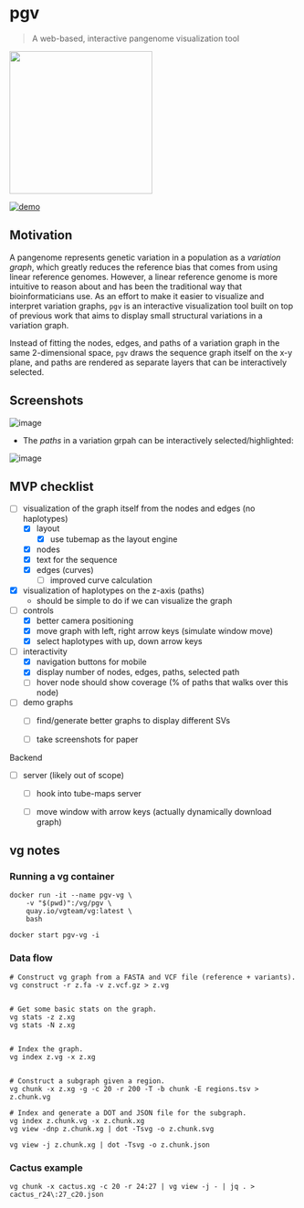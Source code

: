 # pgv

> A web-based, interactive pangenome visualization tool

<img src="https://user-images.githubusercontent.com/20177171/223407059-c04406bd-4b6c-427f-b1c3-106aaad06257.png" width="250px" />

[![demo](https://github.com/w-gao/pgv/actions/workflows/deploy.yml/badge.svg?branch=main)](https://github.com/w-gao/pgv/actions/workflows/deploy.yml)


## Motivation

A pangenome represents genetic variation in a population as a _variation graph_, which greatly reduces the reference
bias that comes from using linear reference genomes. However, a linear reference genome is more intuitive to reason
about and has been the traditional way that bioinformaticians use. As an effort to make it easier to visualize and
interpret variation graphs, `pgv` is an interactive visualization tool built on top of previous work that aims to
display small structural variations in a variation graph.

Instead of fitting the nodes, edges, and paths of a variation graph in the same 2-dimensional space, `pgv` draws the
sequence graph itself on the x-y plane, and paths are rendered as separate layers that can be interactively selected.


## Screenshots

![image](https://user-images.githubusercontent.com/20177171/223253829-4691fe27-412e-4474-927e-9e246f777885.png)


- The _paths_ in a variation grpah can be interactively selected/highlighted:

![image](https://user-images.githubusercontent.com/20177171/222947953-805d83d4-a556-41d8-963b-0124ba374898.gif)


## MVP checklist

- [ ] visualization of the graph itself from the nodes and edges (no haplotypes)
    - [X] layout
        - [X] use tubemap as the layout engine
    - [X] nodes
    - [X] text for the sequence
    - [X] edges (curves)
        - [ ] improved curve calculation
- [X] visualization of haplotypes on the z-axis (paths)
    - should be simple to do if we can visualize the graph
- [ ] controls
    - [X] better camera positioning
    - [X] move graph with left, right arrow keys (simulate window move)
    - [X] select haplotypes with up, down arrow keys
- [ ] interactivity
    - [X] navigation buttons for mobile
    - [X] display number of nodes, edges, paths, selected path
    - [ ] hover node should show coverage (% of paths that walks over this node)
- [ ] demo graphs
    - [ ] find/generate better graphs to display different SVs
    - [ ] take screenshots for paper


Backend

- [ ] server (likely out of scope)
    - [ ] hook into tube-maps server
    - [ ] move window with arrow keys (actually dynamically download graph)


## vg notes

### Running a vg container

```console
docker run -it --name pgv-vg \
    -v "$(pwd)":/vg/pgv \
    quay.io/vgteam/vg:latest \
    bash
```

```console
docker start pgv-vg -i
```

### Data flow

```console
# Construct vg graph from a FASTA and VCF file (reference + variants).
vg construct -r z.fa -v z.vcf.gz > z.vg


# Get some basic stats on the graph.
vg stats -z z.xg
vg stats -N z.xg


# Index the graph.
vg index z.vg -x z.xg


# Construct a subgraph given a region.
vg chunk -x z.xg -g -c 20 -r 200 -T -b chunk -E regions.tsv > z.chunk.vg

# Index and generate a DOT and JSON file for the subgraph.
vg index z.chunk.vg -x z.chunk.xg 
vg view -dnp z.chunk.xg | dot -Tsvg -o z.chunk.svg

vg view -j z.chunk.xg | dot -Tsvg -o z.chunk.json
```


### Cactus example

```console
vg chunk -x cactus.xg -c 20 -r 24:27 | vg view -j - | jq . > cactus_r24\:27_c20.json
```
